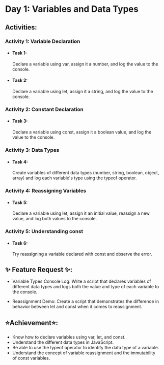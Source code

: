 # Day 1: Variables and Data Types

## Activities:

### Activity 1: Variable Declaration

- #### Task 1: 
    Declare a variable using var, assign it a number, and log the value to the console.
- ####  Task 2: 
    Declare a variable using let, assign it a string, and log the value to the console.
### Activity 2: Constant Declaration
- ####  Task 3: 
    Declare a variable using const, assign it a boolean value, and log the value to the console.
### Activity 3: Data Types
- ####  Task 4:
    Create variables of different data types (number, string, boolean, object, array) and log each variable's type using the typeof operator. 

### Activity 4: Reassigning Variables
- ####  Task 5: 
    Declare a variable using let, assign it an initial value, reassign a new value, and log both values to the console.
### Activity 5: Understanding const
- ####  Task 6: 
    Try reassigning a variable declared with const and observe the error.


## ✨ Feature Request ✨:
- Variable Types Console Log: Write a script that declares variables of different data types and logs both the value and type of each variable to the console.

- Reassignment Demo: Create a script that demonstrates the difference in behavior between let and const when it comes to reassignment.


## ⭐Achievement⭐:

- Know how to declare variables using var, let, and const.
- Understand the different data types in JavaScript.
- Be able to use the typeof operator to identify the data type of a variable.
- Understand the concept of variable reassignment and the immutability of const variables.



